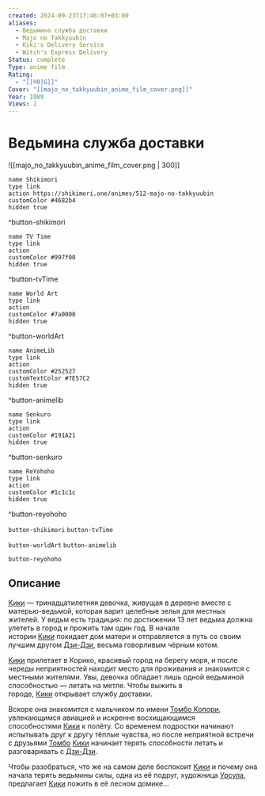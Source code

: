 ```yaml
---
created: 2024-09-23T17:46:07+03:00
aliases:
  - Ведьмина служба доставки
  - Majo no Takkyuubin
  - Kiki's Delivery Service
  - Witch's Express Delivery
Status: complete
Type: anime film
Rating:
  - "[[®️0|G]]"
Cover: "[[majo_no_takkyuubin_anime_film_cover.png]]"
Year: 1989
Views: 1
---
```


# Ведьмина служба доставки

![[majo_no_takkyuubin_anime_film_cover.png | 300]]

```button
name Shikimori
type link
action https://shikimori.one/animes/512-majo-no-takkyuubin
customColor #4682b4
hidden true
```
^button-shikimori

```button
name TV Time
type link
action 
customColor #997f00
hidden true
```
^button-tvTime

```button
name World Art
type link
action 
customColor #7a0000
hidden true
```
^button-worldArt

```button
name AnimeLib
type link
action 
customColor #252527
customTextColor #7E57C2
hidden true
```
^button-animelib

```button
name Senkuro
type link
action 
customColor #191A21
hidden true
```
^button-senkuro

```button
name ReYohoho
type link
action 
customColor #1c1c1c
hidden true
```
^button-reyohoho



`button-shikimori` `button-tvTime`

`button-worldArt` `button-animelib`

`button-reyohoho`

## Описание

[Кики](https://shikimori.one/characters/6866-kiki) — тринадцатилетняя девочка, живущая в деревне вместе с матерью-ведьмой, которая варит целебные зелья для местных жителей. У ведьм есть традиция: по достижении 13 лет ведьма должна улететь в город и прожить там один год. В начале истории [Кики](https://shikimori.one/characters/6866-kiki) покидает дом матери и отправляется в путь со своим лучшим другом [Дзи-Дзи](https://shikimori.one/characters/3133-jiji), весьма говорливым чёрным котом.

[Кики](https://shikimori.one/characters/6866-kiki) прилетает в Корико, красивый город на берегу моря, и после череды неприятностей находит место для проживания и знакомится с местными жителями. Увы, девочка обладает лишь одной ведьминой способностью — летать на метле. Чтобы выжить в городе, [Кики](https://shikimori.one/characters/6866-kiki) открывает службу доставки.

Вскоре она знакомится с мальчиком по имени [Томбо Копори](https://shikimori.one/characters/11282-tombo-kopoli), увлекающимся авиацией и искренне восхищающимся способностями [Кики](https://shikimori.one/characters/6866-kiki) к полёту. Со временем подростки начинают испытывать друг к другу тёплые чувства, но после неприятной встречи с друзьями [Томбо](https://shikimori.one/characters/11282-tombo-kopoli) [Кики](https://shikimori.one/characters/6866-kiki) начинает терять способности летать и разговаривать с [Дзи-Дзи](https://shikimori.one/characters/3133-jiji).

Чтобы разобраться, что же на самом деле беспокоит [Кики](https://shikimori.one/characters/6866-kiki) и почему она начала терять ведьмины силы, одна из её подруг, художница [Урсула](https://shikimori.one/characters/11280-ursula), предлагает [Кики](https://shikimori.one/characters/6866-kiki) пожить в её лесном домике...
